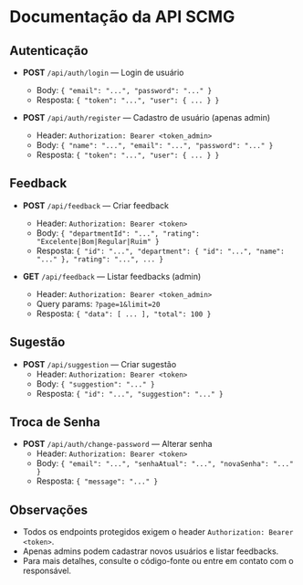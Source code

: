 # Documentação da API SCMG

## Autenticação
- **POST** `/api/auth/login` — Login de usuário
  - Body: `{ "email": "...", "password": "..." }`
  - Resposta: `{ "token": "...", "user": { ... } }`

- **POST** `/api/auth/register` — Cadastro de usuário (apenas admin)
  - Header: `Authorization: Bearer <token_admin>`
  - Body: `{ "name": "...", "email": "...", "password": "..." }`
  - Resposta: `{ "token": "...", "user": { ... } }`

## Feedback
- **POST** `/api/feedback` — Criar feedback
  - Header: `Authorization: Bearer <token>`
  - Body: `{ "departmentId": "...", "rating": "Excelente|Bom|Regular|Ruim" }`
  - Resposta: `{ "id": "...", "department": { "id": "...", "name": "..." }, "rating": "...", ... }`

- **GET** `/api/feedback` — Listar feedbacks (admin)
  - Header: `Authorization: Bearer <token_admin>`
  - Query params: `?page=1&limit=20`
  - Resposta: `{ "data": [ ... ], "total": 100 }`

## Sugestão
- **POST** `/api/suggestion` — Criar sugestão
  - Header: `Authorization: Bearer <token>`
  - Body: `{ "suggestion": "..." }`
  - Resposta: `{ "id": "...", "suggestion": "..." }`

## Troca de Senha
- **POST** `/api/auth/change-password` — Alterar senha
  - Header: `Authorization: Bearer <token>`
  - Body: `{ "email": "...", "senhaAtual": "...", "novaSenha": "..." }`
  - Resposta: `{ "message": "..." }`

## Observações
- Todos os endpoints protegidos exigem o header `Authorization: Bearer <token>`.
- Apenas admins podem cadastrar novos usuários e listar feedbacks.
- Para mais detalhes, consulte o código-fonte ou entre em contato com o responsável. 